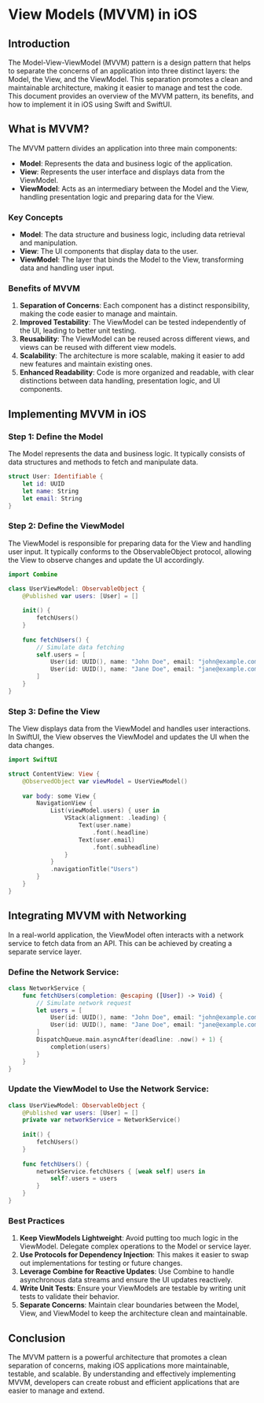 
# View Models (MVVM) in iOS

## **Introduction**

The Model-View-ViewModel (MVVM) pattern is a design pattern that helps to separate the concerns of an application into three distinct layers: the Model, the View, and the ViewModel. This separation promotes a clean and maintainable architecture, making it easier to manage and test the code. This document provides an overview of the MVVM pattern, its benefits, and how to implement it in iOS using Swift and SwiftUI.

## **What is MVVM?**

The MVVM pattern divides an application into three main components:

- **Model**: Represents the data and business logic of the application.
- **View**: Represents the user interface and displays data from the ViewModel.
- **ViewModel**: Acts as an intermediary between the Model and the View, handling presentation logic and preparing data for the View.

### **Key Concepts**

- **Model**: The data structure and business logic, including data retrieval and manipulation.
- **View**: The UI components that display data to the user.
- **ViewModel**: The layer that binds the Model to the View, transforming data and handling user input.

### **Benefits of MVVM**

1. **Separation of Concerns**: Each component has a distinct responsibility, making the code easier to manage and maintain.
2. **Improved Testability**: The ViewModel can be tested independently of the UI, leading to better unit testing.
3. **Reusability**: The ViewModel can be reused across different views, and views can be reused with different view models.
4. **Scalability**: The architecture is more scalable, making it easier to add new features and maintain existing ones.
5. **Enhanced Readability**: Code is more organized and readable, with clear distinctions between data handling, presentation logic, and UI components.

## **Implementing MVVM in iOS**

### **Step 1: Define the Model**

The Model represents the data and business logic. It typically consists of data structures and methods to fetch and manipulate data.

```swift
struct User: Identifiable {
    let id: UUID
    let name: String
    let email: String
}
```

### **Step 2: Define the ViewModel**

The ViewModel is responsible for preparing data for the View and handling user input. It typically conforms to the ObservableObject protocol, allowing the View to observe changes and update the UI accordingly.

```swift
import Combine

class UserViewModel: ObservableObject {
    @Published var users: [User] = []
    
    init() {
        fetchUsers()
    }
    
    func fetchUsers() {
        // Simulate data fetching
        self.users = [
            User(id: UUID(), name: "John Doe", email: "john@example.com"),
            User(id: UUID(), name: "Jane Doe", email: "jane@example.com")
        ]
    }
}
```

### **Step 3: Define the View**

The View displays data from the ViewModel and handles user interactions. In SwiftUI, the View observes the ViewModel and updates the UI when the data changes.

```swift
import SwiftUI

struct ContentView: View {
    @ObservedObject var viewModel = UserViewModel()
    
    var body: some View {
        NavigationView {
            List(viewModel.users) { user in
                VStack(alignment: .leading) {
                    Text(user.name)
                        .font(.headline)
                    Text(user.email)
                        .font(.subheadline)
                }
            }
            .navigationTitle("Users")
        }
    }
}
```

## **Integrating MVVM with Networking**

In a real-world application, the ViewModel often interacts with a network service to fetch data from an API. This can be achieved by creating a separate service layer.

### **Define the Network Service:**

```swift
class NetworkService {
    func fetchUsers(completion: @escaping ([User]) -> Void) {
        // Simulate network request
        let users = [
            User(id: UUID(), name: "John Doe", email: "john@example.com"),
            User(id: UUID(), name: "Jane Doe", email: "jane@example.com")
        ]
        DispatchQueue.main.asyncAfter(deadline: .now() + 1) {
            completion(users)
        }
    }
}
```

### **Update the ViewModel to Use the Network Service:**

```swift
class UserViewModel: ObservableObject {
    @Published var users: [User] = []
    private var networkService = NetworkService()
    
    init() {
        fetchUsers()
    }
    
    func fetchUsers() {
        networkService.fetchUsers { [weak self] users in
            self?.users = users
        }
    }
}
```

### **Best Practices**

1. **Keep ViewModels Lightweight**: Avoid putting too much logic in the ViewModel. Delegate complex operations to the Model or service layer.
2. **Use Protocols for Dependency Injection**: This makes it easier to swap out implementations for testing or future changes.
3. **Leverage Combine for Reactive Updates**: Use Combine to handle asynchronous data streams and ensure the UI updates reactively.
4. **Write Unit Tests**: Ensure your ViewModels are testable by writing unit tests to validate their behavior.
5. **Separate Concerns**: Maintain clear boundaries between the Model, View, and ViewModel to keep the architecture clean and maintainable.

## **Conclusion**

The MVVM pattern is a powerful architecture that promotes a clean separation of concerns, making iOS applications more maintainable, testable, and scalable. By understanding and effectively implementing MVVM, developers can create robust and efficient applications that are easier to manage and extend.
